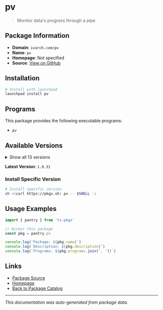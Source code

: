# pv

> Monitor data's progress through a pipe

## Package Information

- **Domain**: `ivarch.com/pv`
- **Name**: `pv`
- **Homepage**: Not specified
- **Source**: [View on GitHub](https://github.com/pkgxdev/pantry/tree/main/projects/ivarch.com/pv/package.yml)

## Installation

```bash
# Install with launchpad
launchpad install pv
```

## Programs

This package provides the following executable programs:

- `pv`

## Available Versions

<details>
<summary>Show all 13 versions</summary>

- `1.9.31`, `1.9.27`, `1.9.25`, `1.9.24`, `1.9.15`
- `1.9.7`, `1.9.0`, `1.8.14`, `1.8.13`, `1.8.12`
- `1.8.10`, `1.8.9`, `1.8.5`

</details>

**Latest Version**: `1.9.31`

### Install Specific Version

```bash
# Install specific version
sh <(curl https://pkgx.sh) pv -- $SHELL -i
```

## Usage Examples

```typescript
import { pantry } from 'ts-pkgx'

// Access this package
const pkg = pantry.pv

console.log(`Package: ${pkg.name}`)
console.log(`Description: ${pkg.description}`)
console.log(`Programs: ${pkg.programs.join(', ')}`)
```

## Links

- [Package Source](https://github.com/pkgxdev/pantry/tree/main/projects/ivarch.com/pv/package.yml)
- [Homepage](#)
- [Back to Package Catalog](../package-catalog.md)

---

*This documentation was auto-generated from package data.*
